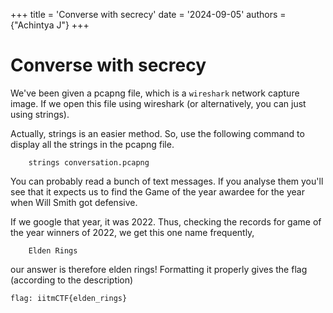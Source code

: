 +++
title = 'Converse with secrecy'
date = '2024-09-05'
authors = {"Achintya J"}
+++



# Converse with secrecy

We've been given a pcapng file, which is a `wireshark` network capture image. If we open this file using wireshark (or alternatively, you can just using strings).

Actually, strings is an easier method. So, use the following command to display all the strings in the pcapng file. 

		strings conversation.pcapng

You can probably read a bunch of text messages. If you analyse them you'll see that it expects us to find the Game of the year awardee for the year when Will Smith got defensive. 

If we google that year, it was 2022. Thus, checking the records for game of the year winners of 2022, we get this one name frequently, 

		Elden Rings

our answer is therefore elden rings! Formatting it properly gives the flag (according to the description)

`flag: iitmCTF{elden_rings}`